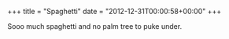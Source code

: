 +++
title = "Spaghetti"
date = "2012-12-31T00:00:58+00:00"
+++

Sooo much spaghetti and no palm tree to puke under.
			